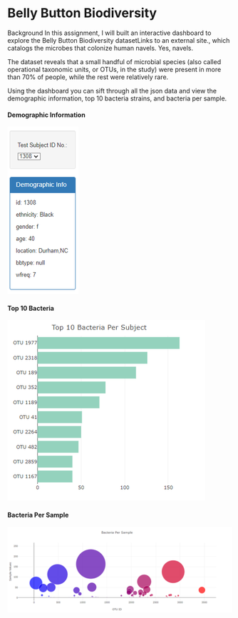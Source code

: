 # Belly Button Biodiversity

Background
In this assignment, I will built an interactive dashboard to explore the Belly Button Biodiversity datasetLinks to an external site., which catalogs the microbes that colonize human navels. Yes, navels.

The dataset reveals that a small handful of microbial species (also called operational taxonomic units, or OTUs, in the study) were present in more than 70% of people, while the rest were relatively rare.

Using the dashboard you can sift through all the json data and view the demographic information, top 10 bacteria strains, and bacteria per sample. 

#### Demographic Information
![Alt Text](https://github.com/peatk/Belly-Button-Biodiversity/blob/main/static/demo-info.png)

#### Top 10 Bacteria
![Alt Text](https://github.com/peatk/Belly-Button-Biodiversity/blob/main/static/top10bacteria.png)

#### Bacteria Per Sample
![Alt Text](https://github.com/peatk/Belly-Button-Biodiversity/blob/main/static/bacteria-per-sample.png)
